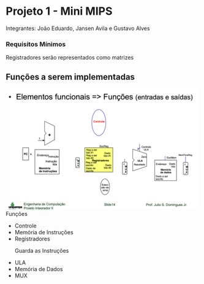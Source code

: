 <h1> Projeto 1 - Mini MIPS </h1>
<p> Integrantes: João Eduardo, Jansen Avila e Gustavo Alves </p>
<h3> Requísitos Mínimos </h3>
<p> Registradores serão representados como matrizes </p>

<h2> Funções a serem implementadas </h2>
<img src="./Arquivos/Functions.png" alt="ERA PRA TA AQUI AS FUNCS">Funções</img>
<ul>
<li> Controle </li>
<li> Memória de Instruções </li>
<li> Registradores </li>
<p> Guarda as Instruções </p>
<li> ULA </li>
<li> Memória de Dados </li>
<li> MUX </li>

</ul>
